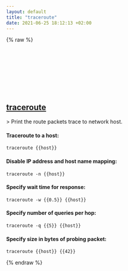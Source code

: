 ```yaml
---
layout: default
title: "traceroute"
date: 2021-06-25 18:12:13 +02:00
---
```

{% raw %}
<h2 id="traceroute">
  <a href="/en/common/traceroute.html">traceroute</a> <a href="#traceroute"><svg class="icon">
    <use href="/assets/images/unicode_sprite.svg#link" />
  </svg></a>
</h2>
> Print the route packets trace to network host.

#### Traceroute to a host:
```shell
traceroute {{host}}
```
#### Disable IP address and host name mapping:
```shell
traceroute -n {{host}}
```
#### Specify wait time for response:
```shell
traceroute -w {{0.5}} {{host}}
```
#### Specify number of queries per hop:
```shell
traceroute -q {{5}} {{host}}
```
#### Specify size in bytes of probing packet:
```shell
traceroute {{host}} {{42}}
```
{% endraw %}